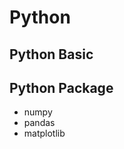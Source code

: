 Python
========================================================
## Python Basic

## Python Package
  * numpy
  * pandas
  * matplotlib

